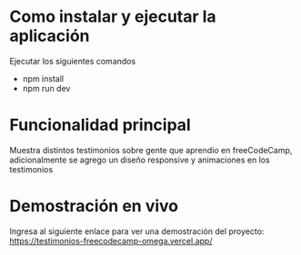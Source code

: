 # Como instalar y ejecutar la aplicación

Ejecutar los siguientes comandos

- npm install
- npm run dev

# Funcionalidad principal

Muestra distintos testimonios sobre gente que aprendio en freeCodeCamp,
adicionalmente se agrego un diseño responsive y animaciones en los testimonios

# Demostración en vivo

Ingresa al siguiente enlace para ver una demostración del proyecto:
https://testimonios-freecodecamp-omega.vercel.app/
